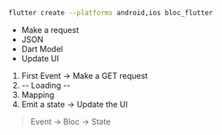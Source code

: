 ```sh
flutter create --platforms android,ios bloc_flutter
```

- Make a request
- JSON
- Dart Model
- Update UI

1. First Event -> Make a GET request
2. -- Loading --
3. Mapping
4. Emit a state -> Update the UI

> Event -> Bloc -> State
